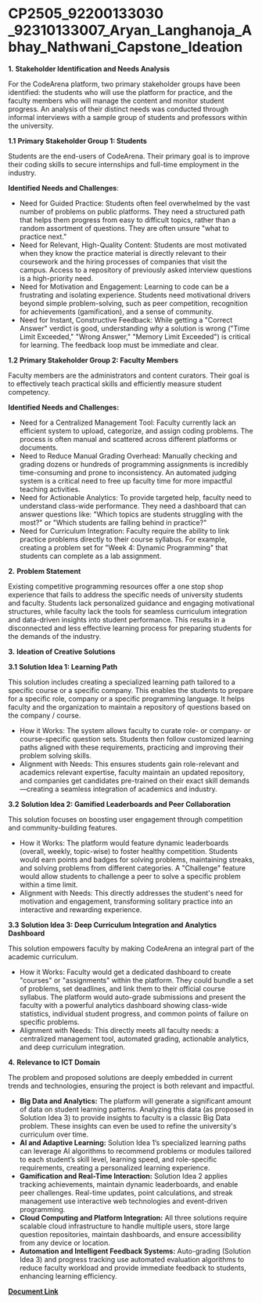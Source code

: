 # CP2505_92200133030 _92310133007_Aryan_Langhanoja_Abhay_Nathwani_Capstone_Ideation

**1\.** **Stakeholder Identification and Needs Analysis**

For the CodeArena platform, two primary stakeholder groups have been identified: the students who will use the platform for practice, and the faculty members who will manage the content and monitor student progress. An analysis of their distinct needs was conducted through informal interviews with a sample group of students and professors within the university. 

**1.1**  **Primary Stakeholder Group 1: Students**

Students are the end-users of CodeArena. Their primary goal is to improve their coding skills to secure internships and full-time employment in the industry.

**Identified Needs and Challenges**:

* Need for Guided Practice: Students often feel overwhelmed by the vast number of problems on public platforms. They need a structured path that helps them progress from easy to difficult topics, rather than a random assortment of questions. They are often unsure "what to practice next."  
* Need for Relevant, High-Quality Content: Students are most motivated when they know the practice material is directly relevant to their coursework and the hiring processes of companies that visit the campus. Access to a repository of previously asked interview questions is a high-priority need.  
* Need for Motivation and Engagement: Learning to code can be a frustrating and isolating experience. Students need motivational drivers beyond simple problem-solving, such as peer competition, recognition for achievements (gamification), and a sense of community.  
* Need for Instant, Constructive Feedback: While getting a "Correct Answer" verdict is good, understanding *why* a solution is wrong ("Time Limit Exceeded," "Wrong Answer," "Memory Limit Exceeded") is critical for learning. The feedback loop must be immediate and clear.

 **1.2**  **Primary Stakeholder Group 2: Faculty Members**

Faculty members are the administrators and content curators. Their goal is to effectively teach practical skills and efficiently measure student competency.

**Identified Needs and Challenges:**

* Need for a Centralized Management Tool: Faculty currently lack an efficient system to upload, categorize, and assign coding problems. The process is often manual and scattered across different platforms or documents.  
* Need to Reduce Manual Grading Overhead: Manually checking and grading dozens or hundreds of programming assignments is incredibly time-consuming and prone to inconsistency. An automated judging system is a critical need to free up faculty time for more impactful teaching activities.  
* Need for Actionable Analytics: To provide targeted help, faculty need to understand class-wide performance. They need a dashboard that can answer questions like: "Which topics are students struggling with the most?" or "Which students are falling behind in practice?"  
* Need for Curriculum Integration: Faculty require the ability to link practice problems directly to their course syllabus. For example, creating a problem set for "Week 4: Dynamic Programming" that students can complete as a lab assignment.

**2\.** **Problem Statement**

Existing competitive programming resources offer a one stop shop experience that fails to address the specific needs of university students and faculty. Students lack personalized guidance and engaging motivational structures, while faculty lack the tools for seamless curriculum integration and data-driven insights into student performance. This results in a disconnected and less effective learning process for preparing students for the demands of the industry.

**3\.** **Ideation of Creative Solutions**

 **3.1**  **Solution Idea 1: Learning Path**

This solution includes creating a specialized learning path tailored to a specific course or a specific company. This enables the students to prepare for a specific role, company or a specific programming language. It helps faculty and the organization to maintain a repository of questions based on the company / course.

* How it Works: The system allows faculty to curate role- or company- or course-specific question sets. Students then follow customized learning paths aligned with these requirements, practicing and improving their problem solving skills.  
* Alignment with Needs: This ensures students gain role-relevant and academics relevant expertise, faculty maintain an updated repository, and companies get candidates pre-trained on their exact skill demands—creating a seamless integration of academics and industry.

**3.2**  **Solution Idea 2: Gamified Leaderboards and Peer Collaboration**

This solution focuses on boosting user engagement through competition and community-building features.

* How it Works: The platform would feature dynamic leaderboards (overall, weekly, topic-wise) to foster healthy competition. Students would earn points and badges for solving problems, maintaining streaks, and solving problems from different categories. A "Challenge" feature would allow students to challenge a peer to solve a specific problem within a time limit.  
* Alignment with Needs: This directly addresses the student's need for motivation and engagement, transforming solitary practice into an interactive and rewarding experience.

**3.3**  **Solution Idea 3: Deep Curriculum Integration and Analytics Dashboard**

This solution empowers faculty by making CodeArena an integral part of the academic curriculum.

* How it Works: Faculty would get a dedicated dashboard to create "courses" or "assignments" within the platform. They could bundle a set of problems, set deadlines, and link them to their official course syllabus. The platform would auto-grade submissions and present the faculty with a powerful analytics dashboard showing class-wide statistics, individual student progress, and common points of failure on specific problems.  
* Alignment with Needs: This directly meets all faculty needs: a centralized management tool, automated grading, actionable analytics, and deep curriculum integration.

**4\.** **Relevance to ICT Domain**

The problem and proposed solutions are deeply embedded in current trends and technologies, ensuring the project is both relevant and impactful.

* **Big Data and Analytics:** The platform will generate a significant amount of data on student learning patterns. Analyzing this data (as proposed in Solution Idea 3\) to provide insights to faculty is a classic Big Data problem. These insights can even be used to refine the university's curriculum over time.  
* **AI and Adaptive Learning:** Solution Idea 1’s specialized learning paths can leverage AI algorithms to recommend problems or modules tailored to each student’s skill level, learning speed, and role-specific requirements, creating a personalized learning experience.  
* **Gamification and Real-Time Interaction:** Solution Idea 2 applies  tracking achievements, maintain dynamic leaderboards, and enable peer challenges. Real-time updates, point calculations, and streak management use interactive web technologies and event-driven programming.  
* **Cloud Computing and Platform Integration:** All three solutions require scalable cloud infrastructure to handle multiple users, store large question repositories, maintain dashboards, and ensure accessibility from any device or location.  
* **Automation and Intelligent Feedback Systems:** Auto-grading (Solution Idea 3\) and progress tracking use automated evaluation algorithms to reduce faculty workload and provide immediate feedback to students, enhancing learning efficiency.

**[Document Link](https://docs.google.com/document/d/1-AZzodAWT41ND-mjhXnm7Jh5Mj1Lge1j4OqWIaS3fZs/edit?usp=sharing)**



